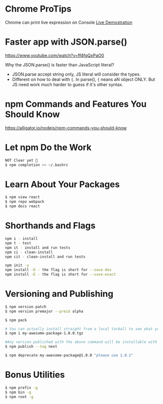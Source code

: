 # Chrome ProTips
Chrome can print live expression on Console
[Live Demostration](https://twitter.com/i/status/1201219613779869696)

# Faster app with JSON.parse()
https://www.youtube.com/watch?v=ff4fgQxPaO0

Why the JSON.parse() is faster than JavaScript literal?
- JSON.parse accept string only, JS literal will consider the types.
- Different on how to deal with `{`. In parse(), `{` neans aN object ONLY. But JS need work much harder to guess if it's other syntax.

# npm Commands and Features You Should Know
https://alligator.io/nodejs/npm-commands-you-should-know

# Let npm Do the Work

```sh
NOT Clear yet 🤔
$ npm completion >> ~/.bashrc
```
# Learn About Your Packages

```sh
$ npm view react
$ npm repo webpack
$ npm docs react
```

# Shorthands and Flags
```sh
npm i - install
npm t - test
npm it - install and run tests
npm ci - clean-install
npm cit - clean-install and run tests

npm init -y
npm install -D - the flag is short for --save-dev
npm install -E - the flag is short for --save-exact
```

# Versioning and Publishing
```sh
$ npm version patch
$ npm version premajor --preid alpha

$ npm pack

# You can actually install straight from a local tarball to see what you get.
$ npm i my-awesome-package-1.0.0.tgz

#Any version published with the above command will be installable with npm i <package>@next.
$ npm publish --tag next

$ npm deprecate my-awesome-package@1.0.0 "please use 1.0.1"
```

# Bonus Utilities
```sh
$ npm prefix -g
$ npm bin -g
$ npm root -g
```
